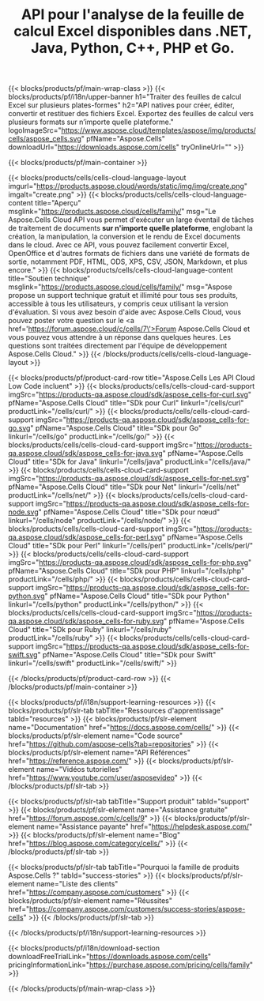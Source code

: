 ﻿---
title: API pour l'analyse de la feuille de calcul Excel disponibles dans .NET, Java, Python, C++, PHP et Go.
weight: 10
description: Le Aspose.Cells Cloud API vous permet d'exécuter un large éventail de tâches de traitement de documents sur n'importe quelle plate-forme, englobant la création, la manipulation, la conversion et le rendu de Excel documents dans le cloud. Avec ce API, vous pouvez facilement convertir Excel, OpenOffice et d'autres formats de fichiers dans une variété de formats de sortie, notamment PDF, HTML, ODS, XPS, CSV, JSON, Markdown, et plus encore.
---
{{< blocks/products/pf/main-wrap-class >}}
{{< blocks/products/pf/i18n/upper-banner h1="Traiter des feuilles de calcul Excel sur plusieurs plates-formes" h2="API natives pour créer, éditer, convertir et restituer des fichiers Excel. Exportez des feuilles de calcul vers plusieurs formats sur n’importe quelle plateforme." logoImageSrc="https://www.aspose.cloud/templates/aspose/img/products/cells/aspose_cells.svg" pfName="Aspose.Cells" downloadUrl="https://downloads.aspose.com/cells" tryOnlineUrl="" >}}

{{< blocks/products/pf/main-container >}}

{{< blocks/products/cells/cells-cloud-language-layout imgurl="https://products.aspose.cloud/words/static/img/img/create.png" imgalt="create.png" >}}
    {{< blocks/products/cells/cells-cloud-language-content title="Aperçu" msglink="https://products.aspose.cloud/cells/family/" msg="Le Aspose.Cells Cloud API vous permet d\'exécuter un large éventail de tâches de traitement de documents <b>sur n\'importe quelle plateforme</b>, englobant la création, la manipulation, la conversion et le rendu de Excel documents dans le cloud. Avec ce API, vous pouvez facilement convertir Excel, OpenOffice et d\'autres formats de fichiers dans une variété de formats de sortie, notamment PDF, HTML, ODS, XPS, CSV, JSON, Markdown, et plus encore." >}}
    {{< blocks/products/cells/cells-cloud-language-content title="Soutien technique" msglink="https://products.aspose.cloud/cells/family/" msg="Aspose propose un support technique gratuit et illimité pour tous ses produits, accessible à tous les utilisateurs, y compris ceux utilisant la version d\'évaluation. Si vous avez besoin d\'aide avec Aspose.Cells Cloud, vous pouvez poster votre question sur le <a href=\'https://forum.aspose.cloud/c/cells/7\'>Forum Aspose.Cells Cloud</a> et vous pouvez vous attendre à un réponse dans quelques heures. Les questions sont traitées directement par l\'équipe de développement Aspose.Cells Cloud." >}}
{{< /blocks/products/cells/cells-cloud-language-layout >}}

{{< blocks/products/pf/product-card-row title="Aspose.Cells Les API Cloud Low Code incluent" >}}
{{< blocks/products/cells/cells-cloud-card-support imgSrc="https://products-qa.aspose.cloud/sdk/aspose_cells-for-curl.svg" pfName="Aspose.Cells Cloud" title="SDk pour Curl" linkurl="/cells/curl" productLink="/cells/curl/" >}}
{{< blocks/products/cells/cells-cloud-card-support imgSrc="https://products-qa.aspose.cloud/sdk/aspose_cells-for-go.svg" pfName="Aspose.Cells Cloud" title="SDk pour Go" linkurl="/cells/go" productLink="/cells/go/" >}}
{{< blocks/products/cells/cells-cloud-card-support imgSrc="https://products-qa.aspose.cloud/sdk/aspose_cells-for-java.svg" pfName="Aspose.Cells Cloud" title="SDk for Java" linkurl="/cells/java" productLink="/cells/java/" >}}
{{< blocks/products/cells/cells-cloud-card-support imgSrc="https://products-qa.aspose.cloud/sdk/aspose_cells-for-net.svg" pfName="Aspose.Cells Cloud" title="SDk pour Net" linkurl="/cells/net" productLink="/cells/net/" >}}
{{< blocks/products/cells/cells-cloud-card-support imgSrc="https://products-qa.aspose.cloud/sdk/aspose_cells-for-node.svg" pfName="Aspose.Cells Cloud" title="SDk pour nœud" linkurl="/cells/node" productLink="/cells/node/" >}}
{{< blocks/products/cells/cells-cloud-card-support imgSrc="https://products-qa.aspose.cloud/sdk/aspose_cells-for-perl.svg" pfName="Aspose.Cells Cloud" title="SDk pour Perl" linkurl="/cells/perl" productLink="/cells/perl/" >}}
{{< blocks/products/cells/cells-cloud-card-support imgSrc="https://products-qa.aspose.cloud/sdk/aspose_cells-for-php.svg" pfName="Aspose.Cells Cloud" title="SDk pour PHP" linkurl="/cells/php" productLink="/cells/php/" >}}
{{< blocks/products/cells/cells-cloud-card-support imgSrc="https://products-qa.aspose.cloud/sdk/aspose_cells-for-python.svg" pfName="Aspose.Cells Cloud" title="SDk pour Python" linkurl="/cells/python" productLink="/cells/python/" >}}
{{< blocks/products/cells/cells-cloud-card-support imgSrc="https://products-qa.aspose.cloud/sdk/aspose_cells-for-ruby.svg" pfName="Aspose.Cells Cloud" title="SDk pour Ruby" linkurl="/cells/ruby" productLink="/cells/ruby" >}}
{{< blocks/products/cells/cells-cloud-card-support imgSrc="https://products-qa.aspose.cloud/sdk/aspose_cells-for-swift.svg" pfName="Aspose.Cells Cloud" title="SDk pour Swift" linkurl="/cells/swift" productLink="/cells/swift/" >}}


{{< /blocks/products/pf/product-card-row >}}
{{< /blocks/products/pf/main-container >}}

{{< blocks/products/pf/i18n/support-learning-resources >}}
{{< blocks/products/pf/slr-tab tabTitle="Ressources d\'apprentissage" tabId="resources" >}}
{{< blocks/products/pf/slr-element name="Documentation" href="https://docs.aspose.com/cells/" >}}
{{< blocks/products/pf/slr-element name="Code source" href="https://github.com/aspose-cells?tab=repositories" >}}
{{< blocks/products/pf/slr-element name="API Références" href="https://reference.aspose.com/" >}}
{{< blocks/products/pf/slr-element name="Vidéos tutorielles" href="https://www.youtube.com/user/asposevideo" >}}
{{< /blocks/products/pf/slr-tab >}}

{{< blocks/products/pf/slr-tab tabTitle="Support produit" tabId="support" >}}
{{< blocks/products/pf/slr-element name="Assistance gratuite" href="https://forum.aspose.com/c/cells/9" >}}
{{< blocks/products/pf/slr-element name="Assistance payante" href="https://helpdesk.aspose.com/" >}}
{{< blocks/products/pf/slr-element name="Blog" href="https://blog.aspose.com/category/cells/" >}}
{{< /blocks/products/pf/slr-tab >}}

{{< blocks/products/pf/slr-tab tabTitle="Pourquoi la famille de produits Aspose.Cells ?" tabId="success-stories" >}}
{{< blocks/products/pf/slr-element name="Liste des clients" href="https://company.aspose.com/customers" >}}
{{< blocks/products/pf/slr-element name="Réussites" href="https://company.aspose.com/customers/success-stories/aspose-cells" >}}
{{< /blocks/products/pf/slr-tab >}}

{{< /blocks/products/pf/i18n/support-learning-resources >}}

{{< blocks/products/pf/i18n/download-section downloadFreeTrialLink="https://downloads.aspose.com/cells" pricingInformationLink="https://purchase.aspose.com/pricing/cells/family" >}}

{{< /blocks/products/pf/main-wrap-class >}}
